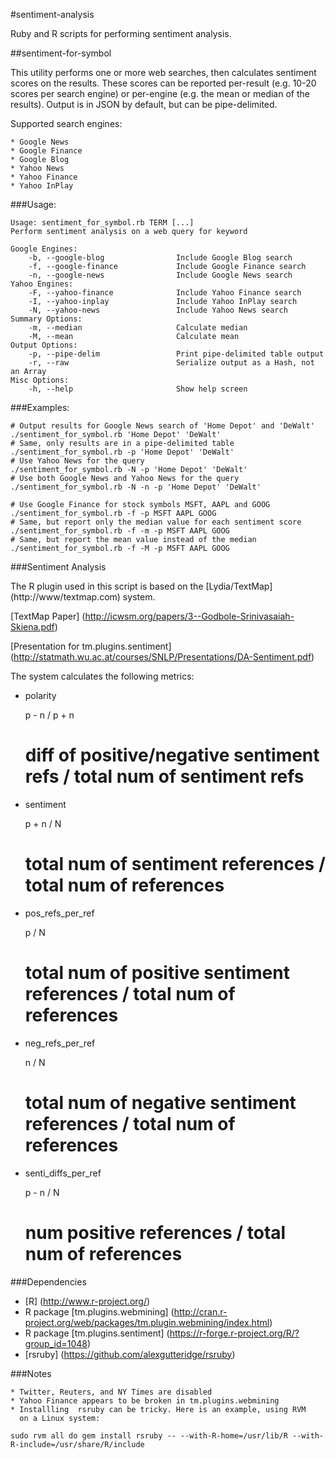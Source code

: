 #sentiment-analysis

Ruby and R scripts for performing sentiment analysis.


##sentiment-for-symbol

This utility performs one or more web searches, then calculates sentiment scores
on the results. These scores can be reported per-result (e.g. 10-20 scores per
search engine) or per-engine (e.g. the mean or median of the results). Output
is in JSON by default, but can be pipe-delimited.

Supported search engines:

	* Google News
	* Google Finance
	* Google Blog
	* Yahoo News
	* Yahoo Finance
	* Yahoo InPlay

###Usage:

	Usage: sentiment_for_symbol.rb TERM [...]
	Perform sentiment analysis on a web query for keyword

	Google Engines:
	    -b, --google-blog                Include Google Blog search
	    -f, --google-finance             Include Google Finance search
	    -n, --google-news                Include Google News search
	Yahoo Engines:
	    -F, --yahoo-finance              Include Yahoo Finance search
	    -I, --yahoo-inplay               Include Yahoo InPlay search
	    -N, --yahoo-news                 Include Yahoo News search
	Summary Options:
	    -m, --median                     Calculate median
	    -M, --mean                       Calculate mean
	Output Options:
	    -p, --pipe-delim                 Print pipe-delimited table output
	    -r, --raw                        Serialize output as a Hash, not an Array
	Misc Options:
	    -h, --help                       Show help screen
	
###Examples:

	# Output results for Google News search of 'Home Depot' and 'DeWalt'
	./sentiment_for_symbol.rb 'Home Depot' 'DeWalt'
	# Same, only results are in a pipe-delimited table
	./sentiment_for_symbol.rb -p 'Home Depot' 'DeWalt'
	# Use Yahoo News for the query
	./sentiment_for_symbol.rb -N -p 'Home Depot' 'DeWalt'
	# Use both Google News and Yahoo News for the query
	./sentiment_for_symbol.rb -N -n -p 'Home Depot' 'DeWalt'

	# Use Google Finance for stock symbols MSFT, AAPL and GOOG
	./sentiment_for_symbol.rb -f -p MSFT AAPL GOOG
	# Same, but report only the median value for each sentiment score
	./sentiment_for_symbol.rb -f -m -p MSFT AAPL GOOG
	# Same, but report the mean value instead of the median
	./sentiment_for_symbol.rb -f -M -p MSFT AAPL GOOG

###Sentiment Analysis

The R plugin used in this script is based on the [Lydia/TextMap] (http://www/textmap.com) system.


  [TextMap Paper] (http://icwsm.org/papers/3--Godbole-Srinivasaiah-Skiena.pdf)

  [Presentation for tm.plugins.sentiment] (http://statmath.wu.ac.at/courses/SNLP/Presentations/DA-Sentiment.pdf)

The system calculates the following metrics:

  * polarity

	p - n / p + n
	# diff of positive/negative sentiment refs / total num of sentiment refs

  * sentiment

	p + n / N
	# total num of sentiment references / total num of references

  * pos_refs_per_ref

	p / N
	# total num of positive sentiment references / total num of references

  * neg_refs_per_ref

	n / N
	# total num of negative sentiment references / total num of references

  * senti_diffs_per_ref

	p - n / N
	# num positive references / total num of references


###Dependencies

  * [R] (http://www.r-project.org/)
  * R package [tm.plugins.webmining] (http://cran.r-project.org/web/packages/tm.plugin.webmining/index.html)
  * R package [tm.plugins.sentiment] (https://r-forge.r-project.org/R/?group_id=1048)
  * [rsruby] (https://github.com/alexgutteridge/rsruby)
   

###Notes

	* Twitter, Reuters, and NY Times are disabled
	* Yahoo Finance appears to be broken in tm.plugins.webmining
	* Installling  rsruby can be tricky. Here is an example, using RVM
	  on a Linux system:

	sudo rvm all do gem install rsruby -- --with-R-home=/usr/lib/R --with-R-include=/usr/share/R/include

